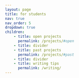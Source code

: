 ```yaml
---
layout: page
title: for students
nav: true
nav_order: 5
dropdown: true
children: 
    - title: open projects
      permalink: /projects/#open
    - title: divider
    - title: past projects
      permalink: /projects/#past
    - title: divider
    - title: writing tips
      permalink: /writing/
---
```

